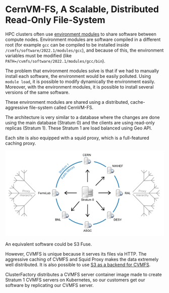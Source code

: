 # CernVM-FS, A Scalable, Distributed Read-Only File-System

HPC clusters often use [environment modules](http://modules.sourceforge.net) to share software between compute nodes.
Environment modules are software compiled in a different root (for example `gcc` can be compiled to be installed inside `/cvmfs/software/2022.1/modules/gcc`), and because of this, the environment variables must be modified (like `PATH=/cvmfs/software/2022.1/modules/gcc/bin`).

The problem that environment modules solve is that if we had to manually install each software, the environment would be easily polluted. Using `module load`, it is possible to modify dynamically the environment easily. Moreover, with the environment modules, it is possible to install several versions of the same software.

These environment modules are shared using a distributed, cache-aggressive file-system called CernVM-FS.

The architecture is very similar to a database where the changes are done using the main database (Stratum 0) and the clients are using read-only replicas (Stratum 1). These Stratum 1 are load balanced using Geo API.

Each site is also equipped with a squid proxy, which is a full-featured caching proxy.

![Concept overview of the CernVM-FS Content Delivery Network](09-cvmfs.assets/stratum1.png#white-bg)

An equivalent software could be S3 Fuse.

However, CVMFS is unique because it serves its files via HTTP. The aggressive caching of CVMFS and Squid Proxy makes the data extremely well distributed. It is also possible to use [S3 as a backend for CVMFS](https://cvmfs.readthedocs.io/en/stable/cpt-repo.html#sct-s3storagesetup).

ClusterFactory distributes a CVMFS server container image made to create Stratum 1 CVMFS servers on Kubernetes, so our customers get our software by replicating our CVMFS server.
